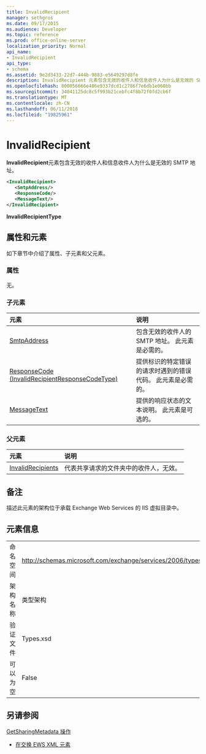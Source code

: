 ```yaml
---
title: InvalidRecipient
manager: sethgros
ms.date: 09/17/2015
ms.audience: Developer
ms.topic: reference
ms.prod: office-online-server
localization_priority: Normal
api_name:
- InvalidRecipient
api_type:
- schema
ms.assetid: 9e2d3433-22d7-444b-9883-e5649297d8fe
description: InvalidRecipient 元素包含无效的收件人和信息收件人为什么是无效的 SMTP 地址。
ms.openlocfilehash: 800056666e486e9337dcd1c2786f7e6db1e060bb
ms.sourcegitcommit: 34041125dc8c5f993b21cebfc4f8b72f0fd2cb6f
ms.translationtype: MT
ms.contentlocale: zh-CN
ms.lasthandoff: 06/11/2018
ms.locfileid: "19825961"
---
```

# <a name="invalidrecipient"></a>InvalidRecipient

**InvalidRecipient**元素包含无效的收件人和信息收件人为什么是无效的 SMTP 地址。 
  
```XML
<InvalidRecipient>
   <SmtpAddress/>
   <ResponseCode/>
   <MessageText/>
</InvalidRecipient>

```

 **InvalidRecipientType**
## <a name="attributes-and-elements"></a>属性和元素

如下章节中介绍了属性、子元素和父元素。
  
### <a name="attributes"></a>属性

无。
  
### <a name="child-elements"></a>子元素

|**元素**|**说明**|
|:-----|:-----|
|[SmtpAddress](smtpaddress.md) <br/> |包含无效的收件人的 SMTP 地址。 此元素是必需的。  <br/> |
|[ResponseCode (InvalidRecipientResponseCodeType)](responsecode-invalidrecipientresponsecodetype.md) <br/> |提供标识的特定错误的请求时遇到的错误代码。 此元素是必需的。  <br/> |
|[MessageText](messagetext.md) <br/> |提供的响应状态的文本说明。 此元素是可选的。  <br/> |
   
### <a name="parent-elements"></a>父元素

|**元素**|**说明**|
|:-----|:-----|
|[InvalidRecipients](invalidrecipients.md) <br/> |代表共享请求的文件夹中的收件人，无效。  <br/> |
   
## <a name="remarks"></a>备注

描述此元素的架构位于承载 Exchange Web Services 的 IIS 虚拟目录中。
  
## <a name="element-information"></a>元素信息

|||
|:-----|:-----|
|命名空间  <br/> |http://schemas.microsoft.com/exchange/services/2006/types  <br/> |
|架构名称  <br/> |类型架构  <br/> |
|验证文件  <br/> |Types.xsd  <br/> |
|可以为空  <br/> |False  <br/> |
   
## <a name="see-also"></a>另请参阅



[GetSharingMetadata 操作](getsharingmetadata-operation.md)


- [在交换 EWS XML 元素](ews-xml-elements-in-exchange.md)

